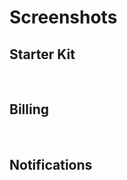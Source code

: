 # Screenshots

## Starter Kit
<img class="thumbnail img-responsive" alt="" src="/img/screens/starter/1.jpg" />
<img class="thumbnail img-responsive" alt="" src="/img/screens/starter/2.jpg" />
<img class="thumbnail img-responsive" alt="" src="/img/screens/starter/3.jpg" />
<img class="thumbnail img-responsive" alt="" src="/img/screens/starter/4.jpg" />
<img class="thumbnail img-responsive" alt="" src="/img/screens/starter/5.jpg" />
<img class="thumbnail img-responsive" alt="" src="/img/screens/starter/6.jpg" />
<img class="thumbnail img-responsive" alt="" src="/img/screens/starter/7.jpg" />
<img class="thumbnail img-responsive" alt="" src="/img/screens/starter/8.jpg" />

## Billing
<img class="thumbnail img-responsive" alt="" src="/img/screens/billing/1.jpg" />
<img class="thumbnail img-responsive" alt="" src="/img/screens/billing/2.jpg" />
<img class="thumbnail img-responsive" alt="" src="/img/screens/billing/3.jpg" />
<img class="thumbnail img-responsive" alt="" src="/img/screens/billing/4.jpg" />

## Notifications
<img class="thumbnail img-responsive" alt="" src="/img/screens/notification/1.jpg" />